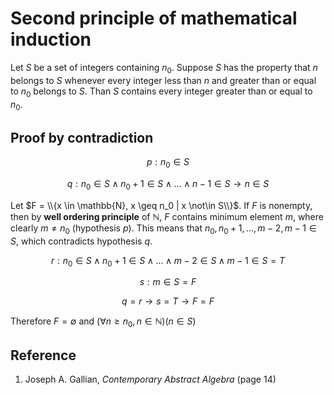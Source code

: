 # Second principle of mathematical induction

Let $S$ be a set of integers containing $n_0$. Suppose $S$ has the property that $n$ belongs to $S$ whenever every integer less than $n$ and greater than or equal to $n_0$ belongs to $S$. Than $S$ contains every integer greater than or equal to $n_0$.

## Proof by contradiction

$$
p: n_0 \in S
$$

$$
q: n_0 \in S \land n_0 + 1 \in S \land . . . \land n - 1 \in S \rightarrow n \in S
$$

Let $F = \\{x \in \mathbb{N}, x \geq n_0 | x \not\in S\\}$. If $F$ is nonempty, then by **well ordering principle** of $\mathbb{N}$, $F$ contains minimum element $m$, where clearly $m \neq n_0$ (hypothesis $p$). This means that $n_0, n_0 + 1, . . . , m - 2, m - 1 \in S$, which contradicts hypothesis $q$.

$$
r: n_0 \in S \land n_0 + 1 \in S \land . . . \land m - 2 \in S \land m - 1 \in S = T
$$

$$
s: m \in S = F
$$

$$
q = r \rightarrow s = T \rightarrow F = F
$$

Therefore $F = \emptyset$ and $(\forall n \geq n_0, n \in \mathbb{N})(n \in S)$

## Reference

1. Joseph A. Gallian, *Contemporary Abstract Algebra* (page 14)